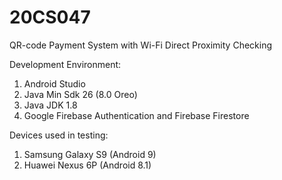 # 20CS047

QR-code Payment System with Wi-Fi Direct Proximity Checking

Development Environment: 
1. Android Studio
2. Java Min Sdk 26 (8.0 Oreo)
3. Java JDK 1.8
4. Google Firebase Authentication and Firebase Firestore

Devices used in testing:
1. Samsung Galaxy S9 (Android 9)
2. Huawei Nexus 6P (Android 8.1)
